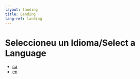```yaml
---
layout: landing
title: Landing
lang-ref: landing
---
```


<h1>Seleccioneu un Idioma/Select a Language</h1>

<ul>
<li><a href="{{ site.base-url }}/test_site/ca/principal/" title="Català">ca</a></li>
<li><a href="{{ site.base-url }}/test_site/en/home/" title="English">en</a></li>
</ul>
